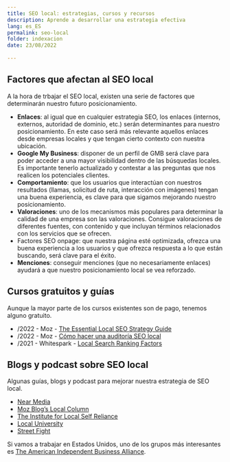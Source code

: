 ```yaml
---
title: SEO local: estrategias, cursos y recursos
description: Aprende a desarrollar una estrategia efectiva
lang: es_ES
permalink: seo-local
folder: indexacion
date: 23/08/2022
  
---
```


## Factores que afectan al SEO local

A la hora de trbajar el SEO local, existen una serie de factores que determinarán nuestro futuro posicionamiento. 

- **Enlaces**: al igual que en cualquier estrategia SEO, los enlaces (internos, externos, autoridad de dominio, etc.) serán determinantes para nuestro posicionamiento. En este caso será más relevante aquellos enlaces desde empresas locales y que tengan cierto contexto con nuestra ubicación.
- **Google My Business**: disponer de un perfil de GMB será clave para poder acceder a una mayor visibilidad dentro de las búsquedas locales. Es importante tenerlo actualizado y contestar a las preguntas que nos realicen los potenciales clientes.
- **Comportamiento**: que los usuarios que interactúan con nuestros resultados (llamas, solicitud de ruta, interacción con imágenes) tengan una buena experiencia, es clave para que sigamos mejorando nuestro posicionamiento.
- **Valoraciones**: uno de los mecanismos más populares para determinar la calidad de una empresa son las valoraciones. Consigue valoraciones de diferentes fuentes, con contenido y que incluyan términos relacionados con los servicios que se ofrecen.
- Factores SEO onpage: que nuestra página esté optimizada, ofrezca una buena experiencia a los usuarios y que ofrezca respuesta a lo que están buscando, será clave para el éxito.
- **Menciones**: conseguir menciones (que no necesariamente enlaces) ayudará a que nuestro posicionamiento local se vea reforzado.


## Cursos gratuitos y guías

Aunque la mayor parte de los cursos existentes son de pago, tenemos alguno gratuito.

- /2022 - Moz - [The Essential Local SEO Strategy Guide](https://moz.com/local-seo-guide)
- /2022 - Moz - [Cómo hacer una auditoría SEO local](https://moz.com/blog/basic-local-competitive-audit)
- /2021 - Whitespark - [Local Search Ranking Factors](https://whitespark.ca/local-search-ranking-factors/)

## Blogs y podcast sobre SEO local

Algunas guías, blogs y podcast para mejorar nuestra estrategia de SEO local.

- [Near Media](https://www.nearmedia.co/)
- [Moz Blog’s Local Column](https://moz.com/blog/category/local-seo)
- [The Institute for Local Self Reliance](https://ilsr.org/ilsr-reports/)
- [Local University](https://localu.org/)
- [Street Fight](https://streetfightmag.com/)

Si vamos a trabajar en Estados Unidos, uno de los grupos más interesantes es [The American Independent Business Alliance](https://amiba.net/). 
<!--stackedit_data:
eyJoaXN0b3J5IjpbMTAxNzc2OTk5LDE1MDk0MTEyMDQsNjI5Mj
AyOTg5XX0=
-->